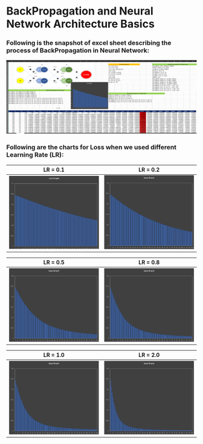 # BackPropagation and Neural Network Architecture Basics

### Following is the snapshot of excel sheet describing the process of BackPropagation in Neural Network:
![backprop](BackProp.png)

### Following are the charts for Loss when we used different Learning Rate (LR):

LR = 0.1           |  LR = 0.2
:-------------------------:|:-------------------------:
![LR = 0.1](LossGraphs/LR_1.png)  |  ![LR = 0.2](LossGraphs/LR_2.png)

LR = 0.5           |  LR = 0.8
:-------------------------:|:-------------------------:
![LR = 0.1](LossGraphs/LR_5.png)  |  ![LR = 0.2](LossGraphs/LR_8.png)

LR = 1.0          |  LR = 2.0
:-------------------------:|:-------------------------:
![LR = 0.1](LossGraphs/LR_10.png)  |  ![LR = 0.2](LossGraphs/LR_20.png)